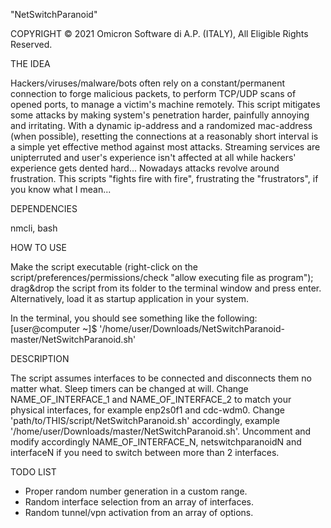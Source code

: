 "NetSwitchParanoid"

COPYRIGHT © 2021 Omicron Software di A.P. (ITALY), All Eligible Rights Reserved.


THE IDEA

Hackers/viruses/malware/bots often rely on a constant/permanent connection to forge malicious packets, to perform TCP/UDP scans of opened ports, to manage a victim's machine remotely. This script mitigates some attacks by making system's penetration harder, painfully annoying and irritating.
With a dynamic ip-address and a randomized mac-address (when possible), resetting the connections at a reasonably short interval is a simple yet effective method against most attacks. Streaming services are unipterruted and user's experience isn't affected at all while hackers' experience gets dented hard...
Nowadays attacks revolve around frustration. This scripts "fights fire with fire", frustrating the "frustrators", if you know what I mean...

DEPENDENCIES

nmcli, bash


HOW TO USE

Make the script executable (right-click on the script/preferences/permissions/check "allow executing file as program");
drag&drop the script from its folder to the terminal window and press enter.
Alternatively, load it as startup application in your system.

In the terminal, you should see something like the following:
[user@computer ~]$ '/home/user/Downloads/NetSwitchParanoid-master/NetSwitchParanoid.sh'


DESCRIPTION

The script assumes interfaces to be connected and disconnects them no matter what.
Sleep timers can be changed at will.
Change NAME_OF_INTERFACE_1 and NAME_OF_INTERFACE_2 to match your physical interfaces, for example enp2s0f1 and cdc-wdm0.
Change 'path/to/THIS/script/NetSwitchParanoid.sh' accordingly, example '/home/user/Downloads/master/NetSwitchParanoid.sh'.
Uncomment and modify accordingly NAME_OF_INTERFACE_N, netswitchparanoidN and interfaceN if you need to switch between more than 2 interfaces.


TODO LIST

- Proper random number generation in a custom range.
- Random interface selection from an array of interfaces.
- Random tunnel/vpn activation from an array of options.


